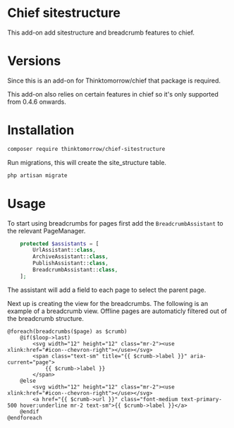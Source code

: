 # Chief sitestructure

This add-on add sitestructure and breadcrumb features to chief.

# Versions

Since this is an add-on for Thinktomorrow/chief that package is required.

This add-on also relies on certain features in chief so it's only supported from 0.4.6 onwards.

# Installation

```bash
composer require thinktomorrow/chief-sitestructure
```

Run migrations, this will create the site_structure table.

```bash
php artisan migrate
```


# Usage

To start using breadcrumbs for pages first add the `BreadcrumbAssistant` to the relevant PageManager.

```php
    protected $assistants = [
        UrlAssistant::class,
        ArchiveAssistant::class,
        PublishAssistant::class,
        BreadcrumbAssistant::class,
    ];
```

The assistant will add a field to each page to select the parent page.

Next up is creating the view for the breadcrumbs. The following is an example of a breadcrumb view.
Offline pages are automaticly filtered out of the breadcrumb structure.

```blade
@foreach(breadcrumbs($page) as $crumb)
    @if($loop->last)
        <svg width="12" height="12" class="mr-2"><use xlink:href="#icon--chevron-right"></use></svg>
        <span class="text-sm" title="{{ $crumb->label }}" aria-current="page">
            {{ $crumb->label }}
        </span>
    @else
        <svg width="12" height="12" class="mr-2"><use xlink:href="#icon--chevron-right"></use></svg>
        <a href="{{ $crumb->url }}" class="font-medium text-primary-500 hover:underline mr-2 text-sm">{{ $crumb->label }}</a>
    @endif
@endforeach
```
